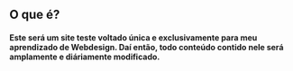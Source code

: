 ## O que é?
#### Este será um site teste voltado única e exclusivamente para meu aprendizado de Webdesign. Daí então, todo conteúdo contido nele será amplamente e diáriamente modificado.
